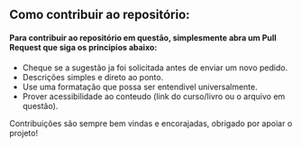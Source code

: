 ## Como contribuir ao repositório:

#### Para contribuir ao repositório em questão, simplesmente abra um Pull Request que siga os principios abaixo:

* Cheque se a sugestão ja foi solicitada antes de enviar um novo pedido.
* Descrições simples e direto ao ponto.
* Use uma formatação que possa ser entendivel universalmente.
* Prover acessibilidade ao conteudo (link do curso/livro ou o arquivo em questão).

Contribuições são sempre bem vindas e encorajadas, obrigado por apoiar o projeto!
